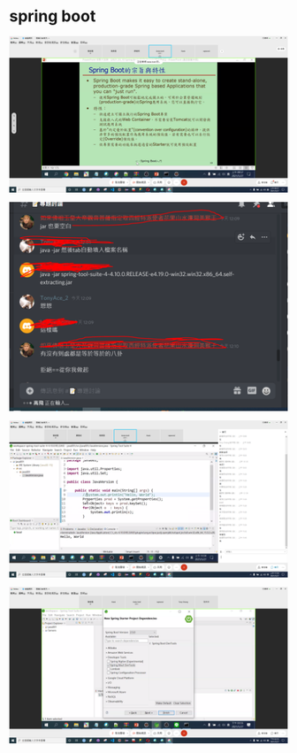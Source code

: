 # spring boot

![](.gitbook/assets/image%20%28182%29%20%281%29.png)

![](.gitbook/assets/image%20%28186%29.png)

![](.gitbook/assets/image%20%28182%29.png)

![](.gitbook/assets/image%20%28185%29.png)

